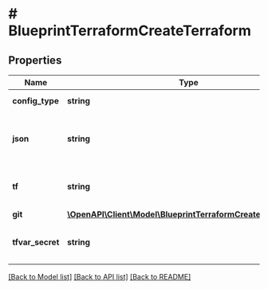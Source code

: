 # # BlueprintTerraformCreateTerraform

## Properties

Name | Type | Description | Notes
------------ | ------------- | ------------- | -------------
**config_type** | **string** | Configuration Type |
**json** | **string** | Terraform definition in JSON for &#x60;configType&#x60; &#x60;json&#x60; | [optional]
**tf** | **string** | Terraform definition for &#x60;configType&#x60; &#x60;tf&#x60; | [optional]
**git** | [**\OpenAPI\Client\Model\BlueprintTerraformCreateTerraformGit**](BlueprintTerraformCreateTerraformGit.md) |  | [optional]
**tfvar_secret** | **string** | tfvar secret from Morpheus Cypher | [optional]

[[Back to Model list]](../../README.md#models) [[Back to API list]](../../README.md#endpoints) [[Back to README]](../../README.md)
